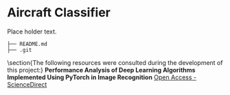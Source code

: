 # Aircraft Classifier
Place holder text.
<!-- TREE START -->
```text
├── README.md
├── .git
```
\section{The following resources were consulted during the development of this project:}
**Performance Analysis of Deep Learning Algorithms Implemented Using PyTorch in Image Recognition**
[Open Access - ScienceDirect]( https://www.sciencedirect.com/science/article/pii/S1877050924028084)


